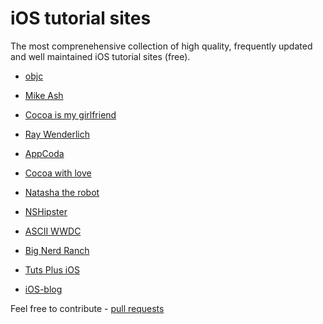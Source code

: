 # iOS tutorial sites

The most comprenehensive collection of high quality, frequently updated and well maintained iOS tutorial sites (free).

- [objc](http://www.objc.io/)

- [Mike Ash](https://www.mikeash.com/pyblog/)

- [Cocoa is my girlfriend](http://www.cimgf.com/)

- [Ray Wenderlich](http://www.raywenderlich.com)

- [AppCoda](http://www.appcoda.com/)

- [Cocoa with love](http://www.cocoawithlove.com/)

- [Natasha the robot](http://natashatherobot.com/)

- [NSHipster](http://nshipster.com/)

- [ASCII WWDC](http://asciiwwdc.com/)

- [Big Nerd Ranch](https://www.bignerdranch.com/blog/categories/ios/)

- [Tuts Plus iOS](http://code.tutsplus.com/categories/ios-sdk)

- [iOS-blog](http://ios-blog.co.uk/)

Feel free to contribute - [pull requests](https://github.com/sanketfirodiya/iOS-learning-resources/pulls)
